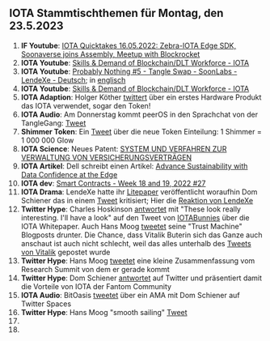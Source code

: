 ## IOTA Stammtischthemen für Montag, den 23.5.2023

1. **IF Youtube**: [IOTA Quicktakes 16.05.2022: Zebra-IOTA Edge SDK, Soonaverse joins Assembly, Meetup with Blockrocket](https://www.youtube.com/watch?v=54PW7GktdSE)
2. **IOTA Youtube**: [Skills & Demand of Blockchain/DLT Workforce - IOTA](https://www.youtube.com/watch?v=8uvMK-OdYbk)
3. **IOTA Youtube**: [Probably Nothing #5 - Tangle Swap - SoonLabs - LendeXe - Deutsch](https://www.youtube.com/watch?v=xm01WAi0H3Q); in [englisch](https://www.youtube.com/watch?v=0lBd7dW93hw)
4. **IOTA Youtube**: [Skills & Demand of Blockchain/DLT Workforce - IOTA](https://www.youtube.com/watch?v=8uvMK-OdYbk)
5. **IOTA Adaption**: Holger Köther [twittert](https://twitter.com/HolgerKoether/status/1526554429977243649?s=20&t=P4c6rQbmcM3Cz_a0lmMUhA) über ein erstes Hardware Produkt das IOTA verwendet, sogar den Token!
6. **IOTA Audio**: Am Donnerstag kommt peerOS in den Sprachchat von der TangleGang: [Tweet](https://twitter.com/GangTangleTalk/status/1526548979349172231?s=20&t=HC-o1bTzlN7M9ptV2AYGnA)
7. **Shimmer Token**: Ein [Tweet](https://twitter.com/shimmernet/status/1526502979775434752?s=20&t=QKqe99-eFHkTb_jFAVFvuQ) über die neue Token Einteilung: 1 Shimmer = 1 000 000 Glow
8. **IOTA Science**: Neues Patent: [SYSTEM UND VERFAHREN ZUR VERWALTUNG VON VERSICHERUNGSVERTRÄGEN](https://worldwide.espacenet.com/patent/search?q=pn%3DEP3992882A1)
9. **IOTA Artikel**: Dell schreibt einen Artikel: [Advance Sustainability with Data Confidence at the Edge](https://www.dell.com/en-us/blog/advance-sustainability-with-data-confidence-at-the-edge/)
10. **IOTA dev**: [Smart Contracts - Week 18 and 19, 2022 #27](https://github.com/iotaledger/engineering-updates/discussions/27)
11. **IOTA Drama**: LendeXe hatte ihr [Litepaper](https://docs.google.com/document/d/1cEDXCDpxZm_BPQB7eEgJ_4GJ0FJprk24fzXbvcrdy4o/edit) veröffentlicht woraufhin Dom Schiener das in einem [Tweet](https://twitter.com/DomSchiener/status/1526274739886608384?s=20&t=cT9n-fsTW1feyxPngK2eiw) kritisiert; Hier die [Reaktion von LendeXe](https://twitter.com/LendeXeFinance/status/1526307763344879617?s=20&t=cT9n-fsTW1feyxPngK2eiw)
12. **Twitter Hype**: Charles Hoskinson [antwortet](https://twitter.com/IOHK_Charles/status/1526641529355440128?s=20&t=HXw_BRHLefGc4lXMOCpJOA) mit "These look really interesting. I'll have a look" auf den Tweet von [IOTABunnies](https://twitter.com/IotaBunnies/status/1526640574597677056?s=20&t=HXw_BRHLefGc4lXMOCpJOA) über die IOTA Whitepaper. Auch Hans Moog [tweetet](https://twitter.com/hus_qy/status/1526642925475614726?s=20&t=HXw_BRHLefGc4lXMOCpJOA) seine "Trust Machine" Blogposts drunter. Die Chance, dass Vitalik Buterin sich das Ganze auch anschaut ist auch nicht schlecht, weil das alles unterhalb des [Tweets von Vitalik](https://twitter.com/VitalikButerin/status/1526378787855736832?s=20&t=HXw_BRHLefGc4lXMOCpJOA) gepostet wurde
13. **Twitter Hype**: Hans Moog [tweetet](https://twitter.com/hus_qy/status/1526636352896479233?s=20&t=HXw_BRHLefGc4lXMOCpJOA) eine kleine Zusammenfassung vom Research Summit von dem er gerade kommt
14. **Twitter Hype**: Dom Schiener [antwortet](https://twitter.com/DomSchiener/status/1526593560216326148?s=20&t=J928ZWesynEJuJKZQIl4iw) auf Twitter und präsentiert damit die Vorteile von IOTA der Fantom Community
15. **IOTA Audio**: BitOasis [tweetet](https://twitter.com/bitoasis/status/1526588956942516224?s=20&t=J928ZWesynEJuJKZQIl4iw) über ein AMA mit Dom Schiener auf Twitter Spaces
16. **Twitter Hype**: Hans Moog "smooth sailing" [Tweet](https://twitter.com/hus_qy/status/1526660648624705538?s=20&t=HXw_BRHLefGc4lXMOCpJOA)
17. 
18.  
